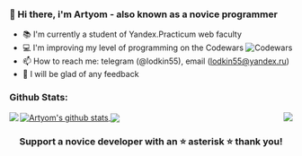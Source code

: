 ### 👋 Hi there, i'm Artyom - also known as a novice programmer

- :books: I'm currently a student of Yandex.Practicum web faculty
- :computer: I'm improving my level of programming on the Сodewars <img alt="Сodewars" src="https://www.codewars.com/users/Lod55/badges/micro" />
-  📫 How to reach me: telegram (@lodkin55), email (lodkin55@yandex.ru)
-  💬 I will be glad of any feedback

### Github Stats:

<a href="https://github.com/Lod55">
 <img align="center" src="https://github-readme-stats.vercel.app/api?username=Lod55&show_icons=true&theme=vue&line_height=27" alt="Artyom's github stats"/>
</a>
<a href="https://github.com/Lod55">
  <img align="center" src="https://github-readme-stats.vercel.app/api/top-langs/?username=Lod55&theme=vue&hide_langs_below=1" />
</a>
<a href="https://github.com/Lod55/mesto-react">
 <img align="left" src="https://github-readme-stats.vercel.app/api/pin/?username=Lod55&repo=mesto-react&theme=vue" />
</a>
<a href="https://github.com/Lod55/react-mesto-api-full">
 <img align="right" src="https://github-readme-stats.vercel.app/api/pin/?username=Lod55&repo=mesto-react&theme=vue" />
</a>

<div align="center">
  
### Support a novice developer with an :star: asterisk :star: thank you!

</div>
